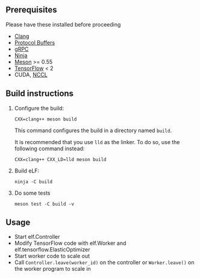 ## Prerequisites

Please have these installed before proceeding

* [Clang](https://clang.llvm.org/)
* [Protocol Buffers](https://developers.google.com/protocol-buffers)
* [gRPC](https://grpc.io/)
* [Ninja](https://ninja-build.org/)
* [Meson](https://mesonbuild.com/) >= 0.55
* [TensorFlow](https://www.tensorflow.org/) < 2
* CUDA, [NCCL](https://developer.nvidia.com/nccl)

## Build instructions

1.  Configure the build:

    ```
    CXX=clang++ meson build
    ```

    This command configures the build in a directory named `build`.

    It is recommended that you use `lld` as the linker. To do so, use the following command instead:

    ```
    CXX=clang++ CXX_LD=lld meson build
    ```

2.  Build eLF:

    ```
    ninja -C build
    ```

3.  Do some tests

    ```
    meson test -C build -v
    ```


## Usage

* Start elf.Controller
* Modify TensorFlow code with elf.Worker and elf.tensorflow.ElasticOptimizer
* Start worker code to scale out
* Call `Controller.leave(worker_id)` on the controller or `Worker.leave()` on the worker program to scale in
